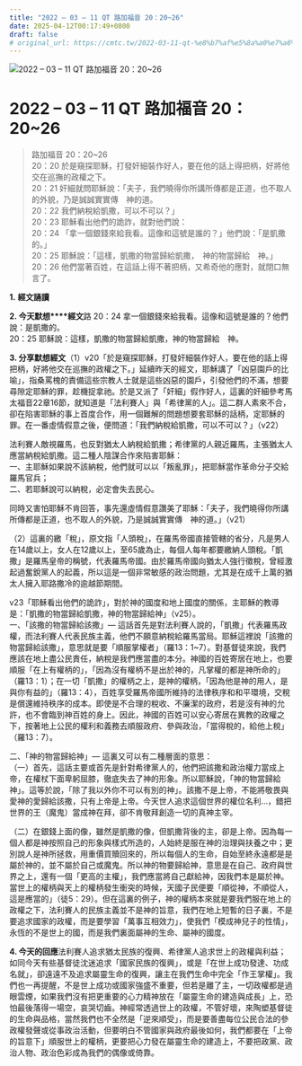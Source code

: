 ```yaml
---
title: "2022 – 03 – 11 QT 路加福音 20：20~26"
date: 2025-04-12T00:17:49+0800
draft: false
# original_url: https://cmtc.tw/2022-03-11-qt-%e8%b7%af%e5%8a%a0%e7%a6%8f%e9%9f%b3-20%ef%bc%9a2026
---
```


![2022 – 03 – 11 QT 路加福音 20：20\~26](/images/qt.jpg   "2022 – 03 – 11 QT 路加福音 20：20\~26")

# 2022 – 03 – 11 QT 路加福音 20：20\~26

> 路加福音 20：20\~26  
> 20：20 於是窺探耶穌，打發奸細裝作好人，要在他的話上得把柄，好將他交在巡撫的政權之下。  
> 20：21 奸細就問耶穌說：「夫子，我們曉得你所講所傳都是正道，也不取人的外貌，乃是誠誠實實傳　神的道。  
> 20：22 我們納稅給凱撒，可以不可以？」  
> 20：23 耶穌看出他們的詭詐，就對他們說：  
> 20：24 「拿一個銀錢來給我看。這像和這號是誰的？」他們說：「是凱撒的。」  
> 20：25 耶穌說：「這樣，凱撒的物當歸給凱撒，　神的物當歸給　神。」  
> 20：26 他們當著百姓，在這話上得不著把柄，又希奇他的應對，就閉口無言了。

**1.** **經文誦讀**

**2. 今天默想****經文**路 20：24 拿一個銀錢來給我看。這像和這號是誰的？他們說：是凱撒的。  
20：25 耶穌說：這樣，凱撒的物當歸給凱撒，神的物當歸給　神。

**3. 分享默想經文**（1）v20「於是窺探耶穌，打發奸細裝作好人，要在他的話上得把柄，好將他交在巡撫的政權之下。」延續昨天的經文，耶穌講了「凶惡園戶的比喻」，指桑罵槐的責備這些宗教人士就是這些凶惡的園戶，引發他們的不滿，想要尋隙定耶穌的罪，趁機捉拿祂。於是又派了「奸細」假作好人，這裏的奸細參考馬太福音22章16節，就知道是「法利賽人」與「希律黨的人」。這二群人素來不合，卻在陷害耶穌的事上首度合作，用一個難解的問題想要套耶穌的話柄，定耶穌的罪。在一番虛情假意之後，便問道：「我們納稅給凱撒，可以不可以？」（v22）

法利賽人敵視羅馬，也反對猶太人納稅給凱撒；希律黨的人親近羅馬，主張猶太人應當納稅給凱撒。這二種人陰謀合作來陷害耶穌：  
一、主耶穌如果說不該納稅，他們就可以以「叛亂罪」，把耶穌當作革命分子交給羅馬官兵；  
二、若耶穌說可以納稅，必定會失去民心。

同時又害怕耶穌不肯回答，事先還虛情假意讚美了耶穌：「夫子，我們曉得你所講所傳都是正道，也不取人的外貌，乃是誠誠實實傳　神的道。」（v21）

（2）這裏的繳「稅」，原文指「人頭稅」，在羅馬帝國直接管轄的省分，凡是男人在14歲以上，女人在12歲以上，至65歲為止，每個人每年都要繳納人頭稅。「凱撒」是羅馬皇帝的稱號，代表羅馬帝國。由於羅馬帝國向猶太人強行徵稅，曾經激起過奮銳黨人的起義，所以這是一個非常敏感的政治問題，尤其是在成千上萬的猶太人擁入耶路撒冷的逾越節期間。

v23「耶穌看出他們的詭詐」，對於神的國度和地上國度的關係，主耶穌的教導是：「凱撒的物當歸給凱撒，神的物當歸給神」（v25）。  
一、「該撒的物當歸給該撒」— 這話首先是對法利賽人說的，「凱撒」代表羅馬政權，而法利賽人代表民族主義，他們不願意納稅給羅馬當局。耶穌這裡說「該撒的物當歸給該撒」，意思就是要「順服掌權者」（羅13：1\~7）。對基督徒來說，我們應該在地上盡公民責任，納稅是我們應當盡的本分。神國的百姓寄居在地上，也要順服「在上有權柄的」，「因為沒有權柄不是出於神的，凡掌權的都是神所命的」（羅13：1）；在一切「凱撒」的權柄之上，是神的權柄，「因為他是神的用人，是與你有益的」（羅13：4），百姓享受羅馬帝國所維持的法律秩序和和平環境，交稅是償還維持秩序的成本。即使是不合理的稅收、不廉潔的政府，若是沒有神的允許，也不會臨到神百姓的身上。因此，神國的百姓可以安心寄居在異教的政權之下，按著地上公民的權利和義務去順服政府、參與政治，「當得稅的，給他上稅」（羅13：7）。

二、「神的物當歸給神」— 這裏又可以有二種層面的意思：  
（一）首先，這話主要或首先是針對希律黨人的，他們把該撒和政治權力當成上帝，在權杖下面卑躬屈膝，徹底失去了神的形象。所以耶穌說，「神的物當歸給神」。這等於說，「除了我以外你不可以有別的神」。該撒不是上帝，不能將敬畏與愛神的愛歸給該撒，只有上帝是上帝。今天世人追求這個世界的權位名利…，錯把世界的王（魔鬼）當成神在拜，卻不肯敬拜創造一切的真神主宰。

（二）在銀錢上面的像，雖然是凱撒的像，但凱撒背後的主，卻是上帝。因為每一個人都是神按照自己的形象與樣式所造的，人始終是服在神的治理與扶養之中；更別說人是神所拯救，用重價買贖回來的，所以每個人的生命，自始至終永遠都是是屬於神的，並不屬於自己或魔鬼。所以神的物要歸給神，意思是在自己、政府與世界之上，還有一個「更高的主權」，我們應當將自己獻給神，因我們本是屬於神。當世上的權柄與天上的權柄發生衝突的時候，天國子民便要「順從神，不順從人，這是應當的」（徒5：29）。但在這裏的例子，神的權柄本來就是要我們服在地上的政權之下，法利賽人的民族主義並不是神的旨意，我們在地上短暫的日子裏，不是要追求國家的政權，而是要學習「萬事互相效力」，使我們「模成神兒子的性情」，永恆的不是世上的國，而是我們裏面屬神的生命、屬神的國度。

**4. 今天的回應**法利賽人追求猶太民族的復興、希律黨人追求世上的政權與利益；如同今天有些基督徒沈迷追求「國家民族的復興」，或是「在世上成功發達、功成名就」，卻遠遠不及追求屬靈生命的復興，讓主在我們生命中完全「作王掌權」。我們也一再提醒，不是世上成功或國家強盛不重要，但若是離了主，一切政權都是過眼雲煙，如果我們沒有把更重要的心力精神放在「屬靈生命的建造與成長」上，恐怕最後落得一場空，哀哭切齒。神經常透過世上的政權，不管好壞，來陶塑基督徒的生命與品格，當然我們也不全然是「逆來順受」，而是要善盡每位公民合法的參政權發聲或從事政治活動，但要明白不管國家與政府最後如何，我們都要在「上帝的旨意下」順服世上的權柄，更要把心力發在屬靈生命的建造上，不要把政黨、政治人物、政治色彩成為我們的偶像或倚靠。